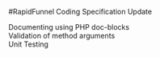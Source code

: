 #RapidFunnel Coding Specification Update

Documenting using PHP doc-blocks  
Validation of method arguments  
Unit Testing  
